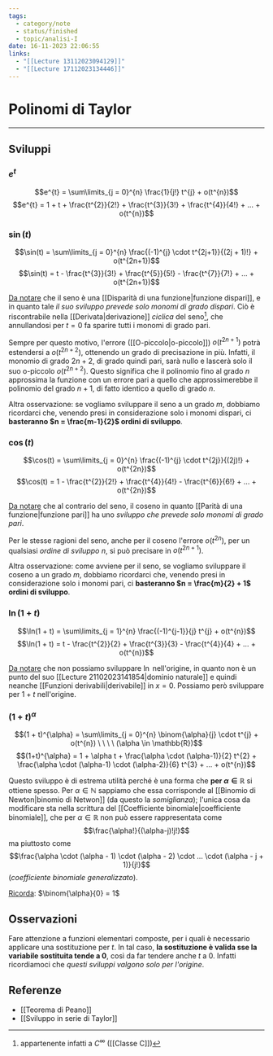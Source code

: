 ```yaml
---
tags:
  - category/note
  - status/finished
  - topic/analisi-I
date: 16-11-2023 22:06:55
links:
  - "[[Lecture 13112023094129]]"
  - "[[Lecture 17112023134446]]"
---
```

# Polinomi di Taylor
---
## Sviluppi
### $e^{t}$
$$e^{t} = \sum\limits_{j = 0}^{n} \frac{1}{j!} t^{j} + o(t^{n})$$ $$e^{t} = 1 + t + \frac{t^{2}}{2!} + \frac{t^{3}}{3!} + \frac{t^{4}}{4!} + ... + o(t^{n})$$

### $\sin(t)$
$$\sin(t) = \sum\limits_{j = 0}^{n} \frac{(-1)^{j} \cdot t^{2j+1}}{(2j + 1)!} + o(t^{2n+1})$$
$$\sin(t) = t - \frac{t^{3}}{3!} + \frac{t^{5}}{5!} - \frac{t^{7}}{7!} + ... + o(t^{2n+1})$$

<u>Da notare</u> che il seno è una [[Disparità di una funzione|funzione dispari]], e in quanto tale _il suo sviluppo prevede solo monomi di grado dispari_. Ciò è riscontrabile nella [[Derivata|derivazione]] _ciclica_ del seno[^1], che annullandosi per $t = 0$ fa sparire tutti i monomi di grado pari.

Sempre per questo motivo, l'errore ([[O-piccolo|o-piccolo]]) $o(t^{2n+1})$ potrà estendersi a $o(t^{2n+2})$, ottenendo un grado di precisazione in più. Infatti, il monomio di grado $2n+2$, di grado quindi pari, sarà nullo e lascerà solo il suo o-piccolo $o(t^{2n+2})$.
Questo significa che il polinomio fino al grado $n$ approssima la funzione con un errore pari a quello che approssimerebbe il polinomio del grado $n+1$, di fatto identico a quello di grado $n$.

Altra osservazione: se vogliamo sviluppare il seno a un grado $m$, dobbiamo ricordarci che, venendo presi in considerazione solo i monomi dispari, ci **basteranno $n = \frac{m-1}{2}$ ordini di sviluppo**.

### $\cos(t)$
$$\cos(t) = \sum\limits_{j = 0}^{n} \frac{(-1)^{j} \cdot t^{2j}}{(2j)!} + o(t^{2n})$$
$$\cos(t) = 1 - \frac{t^{2}}{2!} + \frac{t^{4}}{4!} - \frac{t^{6}}{6!} + ... + o(t^{2n})$$

<u>Da notare</u> che al contrario del seno, il coseno in quanto [[Parità di una funzione|funzione pari]] ha uno _sviluppo che prevede solo monomi di grado pari_.

Per le stesse ragioni del seno, anche per il coseno l'errore $o(t^{2n})$, per un qualsiasi _ordine di sviluppo_ $n$, si può precisare in $o(t^{2n+1})$.

Altra osservazione: come avviene per il seno, se vogliamo sviluppare il coseno a un grado $m$, dobbiamo ricordarci che, venendo presi in considerazione solo i monomi pari, ci **basteranno $n = \frac{m}{2} + 1$ ordini di sviluppo**.

### $\ln(1 + t)$
$$\ln(1 + t) = \sum\limits_{j = 1}^{n} \frac{(-1)^{j-1}}{j} t^{j} + o(t^{n})$$
$$\ln(1 + t) = t - \frac{t^{2}}{2} + \frac{t^{3}}{3} - \frac{t^{4}}{4} + ... + o(t^{n})$$

<u>Da notare</u> che non possiamo sviluppare $\ln$ nell'origine, in quanto non è un punto del suo [[Lecture 21102023141854|dominio naturale]] e quindi neanche [[Funzioni derivabili|derivabile]] in $x = 0$. Possiamo però sviluppare per $1 + t$ nell'origine.

### $(1 + t)^{\alpha}$
$$(1 + t)^{\alpha} = \sum\limits_{j = 0}^{n} \binom{\alpha}{j} \cdot t^{j} + o(t^{n}) \ \ \ \ (\alpha \in \mathbb{R})$$
$$(1+t)^{\alpha} = 1 + \alpha t + \frac{\alpha \cdot (\alpha-1)}{2} t^{2} + \frac{\alpha \cdot (\alpha-1) \cdot (\alpha-2)}{6} t^{3} + ... + o(t^{n})$$

Questo sviluppo è di estrema utilità perché è una forma che **per $\alpha \in \mathbb{R}$** si ottiene spesso. Per $\alpha \in \mathbb{N}$ sappiamo che essa corrisponde al [[Binomio di Newton|binomio di Netwon]] (da questo la _somiglianza_); l'unica cosa da modificare sta nella scrittura del [[Coefficiente binomiale|coefficiente binomiale]], che per $\alpha \in \mathbb{R}$ non può essere rappresentata come
$$\frac{\alpha!}{(\alpha-j)!j!}$$
ma piuttosto come
$$\frac{\alpha \cdot (\alpha - 1) \cdot (\alpha - 2) \cdot ... \cdot (\alpha - j + 1)}{j!}$$
(_coefficiente binomiale generalizzato_).

<u>Ricorda</u>: $\binom{\alpha}{0} = 1$

## Osservazioni
Fare attenzione a funzioni elementari composte, per i quali è necessario applicare una sostituzione per $t$. In tal caso, **la sostituzione è valida sse la variabile sostituita tende a 0**, così da far tendere anche $t$ a 0. Infatti ricordiamoci che _questi sviluppi valgono solo per l'origine_.

## Referenze
- [[Teorema di Peano]]
- [[Sviluppo in serie di Taylor]]

[^1]: appartenente infatti a $C^{\infty}$ ([[Classe C]])